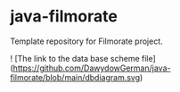 # java-filmorate
Template repository for Filmorate project.

! [The link to the data base scheme file] (https://github.com/DawydowGerman/java-filmorate/blob/main/dbdiagram.svg)

